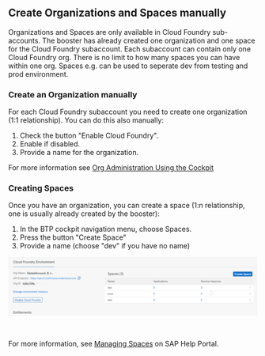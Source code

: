 ## Create Organizations and Spaces manually

Organizations and Spaces are only available in Cloud Foundry sub-accounts.
The booster has already created one organization and one space for the Cloud Foundry subaccount.
Each subaccount can contain only one Cloud Foundry org. There is no limit to how many spaces you can have within one org.
Spaces e.g. can be used to seperate dev from testing and prod environment.



### Create an Organization manually

For each Cloud Foundry subaccount you need to create one organization (1:1 relationship). You can do this also manually:

1. Check the button "Enable Cloud Foundry".
2. Enable if disabled.
3. Provide a name for the organization.

For more information see [Org Administration Using the Cockpit](https://help.sap.com/docs/BTP/65de2977205c403bbc107264b8eccf4b/org-administration-using-cockpit?locale=en-US)

### Creating Spaces

Once you have an organization, you can create a space (1:n relationship, one is usually already created by the booster):

1. In the BTP cockpit navigation menu, choose Spaces.
2. Press the button "Create Space"
3. Provide a name  (choose "dev" if you have no name)

![Create Spaces](images/3_8_spaces.png)

<br>

For more information, see [Managing Spaces](https://help.sap.com/docs/BTP/65de2977205c403bbc107264b8eccf4b/managing-spaces?locale=en-US) on SAP Help Portal.

